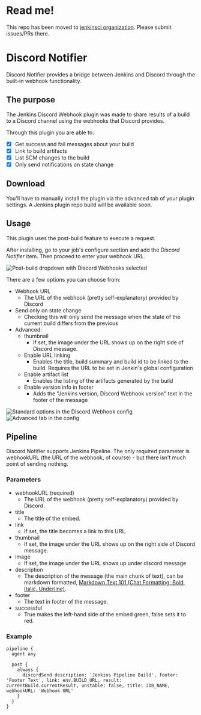 # Read me!

This repo has been moved to [jenkinsci organization](https://github.com/jenkinsci/discord-notifier-plugin). Please submit issues/PRs there.


# Discord Notifier

Discord Notifier provides a bridge between Jenkins and Discord through the built-in webhook functionality.

## The purpose

The Jenkins Discord Webhook plugin was made to share results of a build to a Discord channel using the webhooks that Discord provides. 

Through this plugin you are able to:
 - [x] Get success and fail messages about your build
 - [x] Link to build artifacts
 - [x] List SCM changes to the build
 - [x] Only send notifications on state change

## Download

You'll have to manually install the plugin via the advanced tab of your plugin settings.
A Jenkins plugin repo build will be available soon.

## Usage

This plugin uses the post-build feature to execute a request.

After installing, go to your job's configure section and add the *Discord Notifier* item. Then proceed to enter your webhook URL.

![Post-build dropdown with Discord Webhooks selected](https://github.com/jammehcow/jenkins-discord/blob/master/.github/usage_01.jpg)

There are a few options you can choose from:
 - Webhook URL
   - The URL of the webhook (pretty self-explanatory) provided by Discord
 - Send only on state change
   - Checking this will only send the message when the state of the current build differs from the previous
 - Advanced:
   - thumbnail
     - If set, the image under the URL shows up on the right side of Discord message.
   - Enable URL linking
     - Enables the title, build summary and build id to be linked to the build. Requires the URL to be set in Jenkin's global configuration
   - Enable artifact list
     - Enables the listing of the artifacts generated by the build
   - Enable version info in footer
     - Adds the "Jenkins version, Discord Webhook version" text in the footer of the message

![Standard options in the Discord Webhook config](https://github.com/jammehcow/jenkins-discord/blob/master/.github/usage_02.jpg)
![Advanced tab in the config](https://github.com/jammehcow/jenkins-discord/blob/master/.github/usage_03.jpg)

## Pipeline

Discord Notifier supports Jenkins Pipeline. The only required parameter is webhookURL (the URL of the webhook, of course) - but there isn't much point of sending nothing.

### Parameters

- webhookURL (required)
	- The URL of the webhook (pretty self-explanatory) provided by Discord.
- title
	- The title of the embed.
- link
	- If set, the title becomes a link to this URL.
- thumbnail
    - If set, the image under the URL shows up on the right side of Discord message.
- image
    - If set, the image under the URL shows up under discord message
- description
	- The description of the message (the main chunk of text), can be markdown formatted, [Markdown Text 101 (Chat Formatting: Bold, Italic, Underline)](https://support.discordapp.com/hc/en-us/articles/210298617-Markdown-Text-101-Chat-Formatting-Bold-Italic-Underline-).
- footer
	- The text in footer of the message.
- successful
	- True makes the left-hand side of the embed green, false sets it to red.

### Example

````
pipeline {
  agent any

  post {
    always {
      discordSend description: 'Jenkins Pipeline Build', footer: 'Footer Text', link: env.BUILD_URL, result: currentBuild.currentResult, unstable: false, title: JOB_NAME, webhookURL: 'Webhook URL'
    }
  }
}
````
